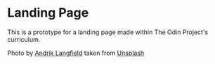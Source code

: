 # Landing Page

This is a prototype for a landing page made within The Odin Project's curriculum. 

Photo by [Andrik Langfield](https://unsplash.com/es/@andriklangfield) taken from [Unsplash](https://unsplash.com/es/fotos/uPfyxkwA3RM?utm_source=unsplash&utm_medium=referral&utm_content=creditShareLink)